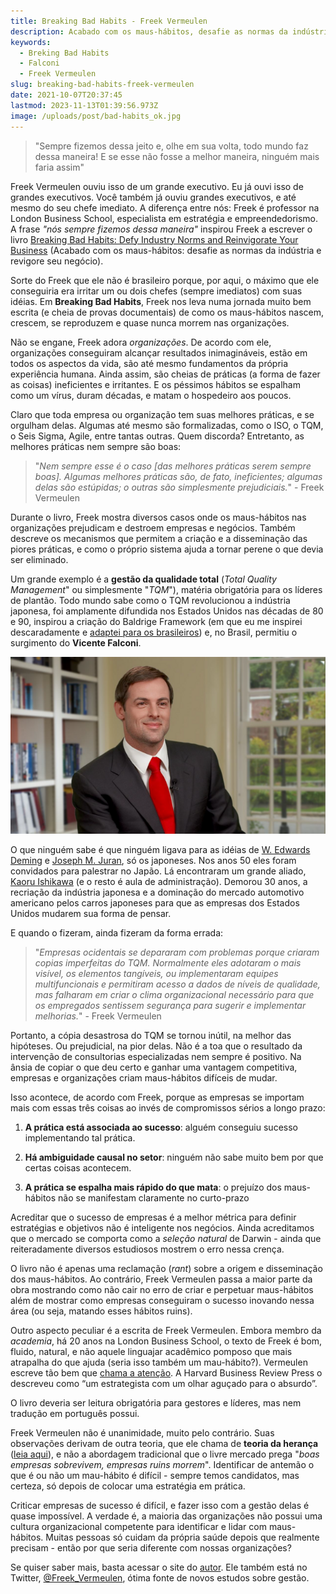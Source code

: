 ```yaml
---
title: Breaking Bad Habits - Freek Vermeulen
description: Acabado com os maus-hábitos, desafie as normas da indústria e revigore seu negócio
keywords:
  - Breking Bad Habits
  - Falconi
  - Freek Vermeulen
slug: breaking-bad-habits-freek-vermeulen
date: 2021-10-07T20:37:45
lastmod: 2023-11-13T01:39:56.973Z
image: /uploads/post/bad-habits_ok.jpg
---
```


> "Sempre fizemos dessa jeito e, olhe em sua volta, todo mundo faz dessa maneira! E se esse não fosse a melhor maneira, ninguém mais faria assim"

Freek Vermeulen ouviu isso de um grande executivo. Eu já ouvi isso de grandes executivos. Você também já ouviu grandes executivos, e até mesmo do seu chefe imediato. A diferença entre nós: Freek é professor na London Business School,  especialista em estratégia e empreendedorismo. A frase *"nós sempre fizemos dessa maneira"* inspirou Freek a escrever o livro [Breaking Bad Habits: Defy Industry Norms and Reinvigorate Your Business](https://www.amazon.com.br/Breaking-Bad-Habits-Practices-Business-ebook/dp/B07BRZ7LS3/) (Acabado com os maus-hábitos: desafie as normas da indústria e revigore seu negócio).

Sorte do Freek que ele não é brasileiro porque, por aqui, o máximo que ele conseguiria era irritar um ou dois chefes (sempre imediatos) com suas idéias. Em **Breaking Bad Habits**, Freek nos leva numa jornada muito bem escrita (e cheia de provas documentais) de como os maus-hábitos nascem, crescem, se reproduzem e quase nunca morrem nas organizações.

Não se engane, Freek adora *organizações*. De acordo com ele, organizações conseguiram alcançar resultados inimagináveis, estão em todos os aspectos da vida, são até mesmo fundamentos da própria experiência humana. Ainda assim, são cheias de práticas (a forma de fazer as coisas) ineficientes e irritantes. E os péssimos hábitos se espalham como um vírus, duram décadas, e matam o hospedeiro aos poucos.

Claro que toda empresa ou organização tem suas melhores práticas, e se orgulham delas. Algumas até mesmo são formalizadas, como o ISO, o TQM, o Seis Sigma, Agile, entre tantas outras. Quem discorda? Entretanto, as melhores práticas nem sempre são boas:

> "*Nem sempre esse é o caso [das melhores práticas serem sempre boas]. Algumas melhores práticas são, de fato, ineficientes; algumas delas são estúpidas; o outras são simplesmente prejudiciais.*" - Freek Vermeulen

Durante o livro, Freek mostra diversos casos onde os maus-hábitos nas organizações prejudicam e destroem empresas e negócios. Também descreve os mecanismos que permitem a criação e a disseminação das piores práticas, e como o próprio sistema ajuda a tornar perene o que devia ser eliminado.

Um grande exemplo é a **gestão da qualidade total** (*Total Quality Management*" ou simplesmente "*TQM*"), matéria obrigatória para os líderes de plantão. Todo mundo sabe como o TQM revolucionou a indústria japonesa, foi amplamente difundida nos Estados Unidos nas décadas de 80 e 90, inspirou a criação do Baldrige Framework (em que eu me inspirei descaradamente e [adaptei para os brasileiros](https://www.llsaboya.com/diagnostico-analise-empresa-made/)) e, no Brasil, permitiu o surgimento do **Vicente Falconi**. 

![Freek Vermeulen é professor de estratégia e empreendedorismo na London Business School.](freek-v-th.png)

O que ninguém sabe é que ninguém ligava para as idéias de [W. Edwards Deming](https://pt.wikipedia.org/wiki/W._Edwards_Deming "W. Edwards Deming") e [Joseph M. Juran](https://pt.wikipedia.org/wiki/Joseph_M._Juran "Joseph M. Juran"), só os japoneses. Nos anos 50 eles foram convidados para palestrar no Japão. Lá encontraram um grande aliado, [Kaoru Ishikawa](https://en.wikipedia.org/wiki/Kaoru_Ishikawa) (e o resto é aula de administração). Demorou 30 anos, a recriação da indústria japonesa e a dominação do mercado automotivo americano pelos carros japoneses para que as empresas dos Estados Unidos mudarem sua forma de pensar. 

E quando o fizeram, ainda fizeram da forma errada:

> "*Empresas ocidentais se depararam com problemas porque criaram copias imperfeitas do TQM. Normalmente eles adotaram o mais visível, os elementos tangíveis, ou implementaram equipes multifuncionais e permitiram acesso a dados de níveis de qualidade, mas falharam em criar o clima organizacional necessário para que os empregados sentissem segurança para sugerir e implementar melhorias.*" - Freek Vermeulen

Portanto, a cópia desastrosa do TQM se tornou inútil, na melhor das hipóteses. Ou prejudicial, na pior delas. Não é a toa que o resultado da intervenção de consultorias especializadas nem sempre é positivo. Na ânsia de copiar o que deu certo e ganhar uma vantagem competitiva, empresas e organizações criam maus-hábitos difíceis de mudar. 

Isso acontece, de acordo com Freek, porque as empresas se importam mais com essas três coisas ao invés de compromissos sérios a longo prazo:

1. **A prática está associada ao sucesso**: alguém conseguiu sucesso implementando tal prática.

2. **Há ambiguidade causal no setor**: ninguém não sabe muito bem por que certas coisas acontecem.

3. **A prática se espalha mais rápido do que mata**: o prejuízo dos maus-hábitos não se manifestam claramente no curto-prazo

Acreditar que o sucesso de empresas é a melhor métrica para definir estratégias e objetivos não é inteligente nos negócios. Ainda acreditamos que o mercado se comporta como a *seleção natural* de Darwin - ainda que reiteradamente diversos estudiosos mostrem o erro nessa crença. 

O livro não é apenas uma reclamação (*rant*) sobre a origem e disseminação dos maus-hábitos. Ao contrário, Freek Vermeulen passa a maior parte da obra mostrando como não cair no erro de criar e perpetuar maus-hábitos além de mostrar como empresas conseguiram o sucesso inovando nessa área (ou seja, matando esses hábitos ruins).

Outro aspecto peculiar é a escrita de Freek Vermeulen. Embora membro da *academia*, há 20 anos na London Business School, o texto de Freek é bom, fluido, natural, e não aquele linguajar acadêmico pomposo que mais atrapalha do que ajuda (seria isso também um mau-hábito?). Vermeulen escreve tão bem que [chama a atenção](https://www.fromthedesk.org/10-questions-freek-vermeulen/). A Harvard Business Review Press o descreveu como “um estrategista com um olhar aguçado para o absurdo”.

O livro deveria ser leitura obrigatória para gestores e líderes, mas nem tradução em português possui.

Freek Vermeulen não é unanimidade, muito pelo contrário. Suas observações derivam de outra teoria, que ele chama de **teoria da herança** ([leia aqui](https://www.freekvermeulen.com/wp-content/uploads/2017/11/SMJ-print-edited.pdf)), e não a abordagem tradicional que o livre mercado prega "*boas empresas sobrevivem, empresas ruins morrem*". Identificar de antemão o que é ou não um mau-hábito é difícil - sempre temos candidatos, mas certeza, só depois de colocar uma estratégia em prática.

Criticar empresas de sucesso é difícil, e fazer isso com a gestão delas é quase impossível. A verdade é, a maioria das organizações não possui uma cultura organizacional competente para identificar e lidar com maus-hábitos. Muitas pessoas só cuidam da própria saúde depois que realmente precisam - então por que seria diferente com nossas organizações?



Se quiser saber mais, basta acessar o site do [autor](https://www.freekvermeulen.com/). Ele também está no Twitter, [@Freek_Vermeulen](https://twitter.com/Freek_Vermeulen), ótima fonte de novos estudos sobre gestão.
